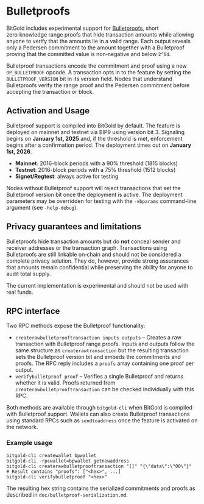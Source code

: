 # Bulletproofs

BitGold includes experimental support for [Bulletproofs](https://eprint.iacr.org/2017/1066),
short zero‑knowledge range proofs that hide transaction amounts while
allowing anyone to verify that the amounts lie in a valid range.  Each
output reveals only a Pedersen commitment to the amount together with a
Bulletproof proving that the committed value is non‑negative and below
`2^64`.

Bulletproof transactions encode the commitment and proof using a new
`OP_BULLETPROOF` opcode.  A transaction opts in to the feature by setting
the `BULLETPROOF_VERSION` bit in its version field.  Nodes that understand
Bulletproofs verify the range proof and the Pedersen commitment before
accepting the transaction or block.

## Activation and Usage

Bulletproof support is compiled into BitGold by default.  The feature is
deployed on mainnet and testnet via BIP9 using version bit 3.  Signaling
begins on **January 1st, 2025** and, if the threshold is met, enforcement
begins after a confirmation period.  The deployment times out on
**January 1st, 2026**.

- **Mainnet**: 2016-block periods with a 90% threshold (1815 blocks)
- **Testnet**: 2016-block periods with a 75% threshold (1512 blocks)
- **Signet/Regtest**: always active for testing

Nodes without Bulletproof support will reject transactions that set the
Bulletproof version bit once the deployment is active.  The deployment
parameters may be overridden for testing with the `-vbparams`
command-line argument (see `-help-debug`).

## Privacy guarantees and limitations

Bulletproofs hide transaction amounts but do **not** conceal sender and
receiver addresses or the transaction graph. Transactions using
Bulletproofs are still linkable on‑chain and should not be considered a
complete privacy solution.  They do, however, provide strong assurances
that amounts remain confidential while preserving the ability for anyone
to audit total supply.

The current implementation is experimental and should not be used with
real funds.

## RPC interface

Two RPC methods expose the Bulletproof functionality:

* `createrawbulletprooftransaction inputs outputs`
  – Creates a raw transaction with Bulletproof range proofs. Inputs and
    outputs follow the same structure as `createrawtransaction` but the
    resulting transaction sets the Bulletproof version bit and embeds the
    commitments and proofs. The RPC reply includes a `proofs` array
    containing one proof per output.
* `verifybulletproof proof`
  – Verifies a single Bulletproof and returns whether it is valid. Proofs
    returned from `createrawbulletprooftransaction` can be checked
    individually with this RPC.

Both methods are available through `bitgold-cli` when BitGold is
compiled with Bulletproof support.  Wallets can also create Bulletproof
transactions using standard RPCs such as `sendtoaddress` once the feature
is activated on the network.

### Example usage

```
bitgold-cli createwallet bpwallet
bitgold-cli -rpcwallet=bpwallet getnewaddress
bitgold-cli createrawbulletprooftransaction "[]" "{\"data\":\"00\"}"
# Result contains "proofs": ["<hex>", ...]
bitgold-cli verifybulletproof "<hex>"
```

The resulting hex string contains the serialized commitments and proofs as
described in `doc/bulletproof-serialization.md`.

